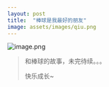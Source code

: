 ```yaml
---
layout: post
title:  "棒球是我最好的朋友"
image: assets/images/qiu.png
---
```


![image.png](https://i.loli.net/2021/03/15/Id4mOogA6EaJseT.png)

> 和棒球的故事，未完待续。。。
>
> 快乐成长~
   
  
